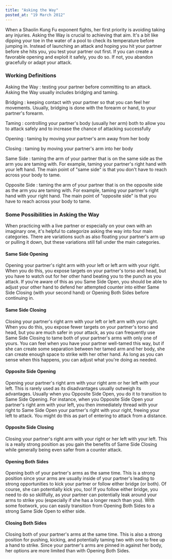```yaml
---
title: "Asking the Way"
posted_at: "19 March 2012"
---
```


When a Shaolin Kung Fu exponent fights, her first priority is avoiding taking any injuries. Asking the Way is crucial to achieving that aim. It's a bit like dipping your toe in the water of a pool to check its temperature before jumping in. Instead of launching an attack and hoping you hit your partner before she hits you, you test your partner out first. If you can create a favorable opening and exploit it safely, you do so. If not, you abandon gracefully or adapt your attack.

### Working Definitions ###
Asking the Way
: testing your partner before committing to an attack. Asking the Way usually includes bridging and taming.

Bridging
: keeping contact with your partner so that you can feel her movements. Usually, bridging is done with the forearm or hand, to your partner's forearm.

Taming
: controlling  your partner's body (usually her arm) both to allow you to attack safely and to increase the chance of attacking successfully

Opening
: taming by moving your partner's arm away from her body

Closing
: taming by moving your partner's arm into her body

Same Side
: taming the arm of your partner that is on the same side as the arm you are taming with. For example, taming your partner's right hand with your left hand. The main point of "same side" is that you don't have to reach across your body to tame.

Opposite Side
: taming the arm of your partner that is on the opposite side as the arm you are taming with. For example, taming your partner's right hand with your right hand. The main point of "opposite side" is that you have to reach across your body to tame.

### Some Possibilities in Asking the Way ###
When practicing with a live partner or especially on your own with an imaginary one, it's helpful to categorize asking the way into four main categories. There are variations such as also floating your partner's arm up or pulling it down, but these variations still fall under the main categories.

#### Same Side Opening ####
Opening your partner's right arm with your left or left arm with your right. When you do this, you expose targets on your partner's torso and head, but you have to watch out for her other hand beating you to the punch as you attack. If you're aware of this as you Same Side Open, you should be able to adjust your other hand to defend her attempted counter into either Same Side Closing (with your second hand) or Opening Both Sides before continuing in.

#### Same Side Closing ####
Closing your partner's right arm with your left or left arm with your right. When you do this, you expose fewer targets on your partner's torso and head, but you are much safer in your attack, as you can frequently use Same Side Closing to tame both of your partner's arms with only one of yours. You can feel when you have your partner well-tamed this way, but if she can create some separation between her tamed arm and her body, she can create enough space to strike with her other hand. As long as you can sense when this happens, you can adjust what you're doing as needed.

#### Opposite Side Opening ####
Opening your partner's right arm with your right arm or her left with your left. This is rarely used as its disadvantages usually outweigh its advantages. Usually when you Opposite Side Open, you do it to transition to Same Side Opening. For instance, when you Opposite Side Open your partner's right arm with your left, you then immediately thread with your right to Same Side Open your partner's right with your right, freeing  your left to attack. You might do this as part of entering to attack from a distance.

#### Opposite Side Closing ####
Closing your partner's right arm with your right or her left with your left. This is a really strong position as you gain the benefits of Same Side Closing while generally being even safer from a counter attack.

#### Opening Both Sides ####
Opening both of your partner's arms as the same time. This is a strong position since your arms are usually inside of your partner's leading to strong opportunities to kick your partner or follow either bridge (or both). Of course, she can potentially kick you, too! If you follow either bridge, you need to do so skillfully, as your partner can potentially leak around your arms to strike you (especially if she has a longer reach than you). With some footwork, you can easily transition from Opening Both Sides to a strong Same Side Open to either side.

#### Closing Both Sides ####
Closing both of your partner's arms at the same time. This is also a strong position for pushing, kicking, and potentially taming two with one to free up a hand to strike. Since your partner's arms are pinned in against her body, her options are more limited than with Opening Both Sides.
